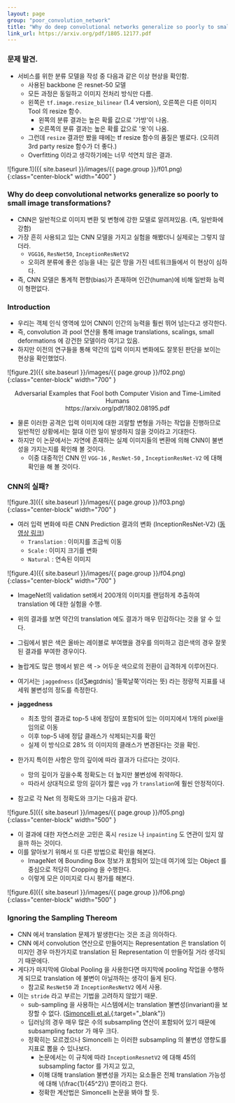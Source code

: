 ```yaml
---
layout: page
group: "poor_convolution_network"
title: "Why do deep convolutional networks generalize so poorly to small image transformations?"
link_url: https://arxiv.org/pdf/1805.12177.pdf
---
```


### 문제 발견.

- 서비스를 위한 분류 모델을 작성 중 다음과 같은 이상 현상을 확인함.
    - 사용된 backbone 은 resnet-50 모델
    - 모든 과정은 동일하고 이미지 전처리 방식만 다름.
    - 왼쪽은 `tf.image.resize_bilinear` (1.4 version), 오른쪽은 다른 이미지 Tool 의 resize 함수.
        - 왼쪽의 분류 결과는 높은 확률 값으로 '가방'이 나옴.
        - 오른쪽의 분류 결과는 높은 확률 값으로 '옷'이 나옴.
    - 그런데 `resize` 결과만 봤을 때에는 tf resize 함수의 품질은 별로다. (오히려 3rd party resize 함수가 더 좋다.)
    - Overfitting 이라고 생각하기에는 너무 석연치 않은 결과.
    
![figure.1]({{ site.baseurl }}/images/{{ page.group }}/f01.png){:class="center-block" width="400" }


### Why do deep convolutional networks generalize so poorly to small image transformations?

- CNN은 일반적으로 이미지 변환 및 변형에 강한 모델로 알려져있음. (즉, 일반화에 강함)
- 가장 흔히 사용되고 있는 CNN 모델을 가지고 실험을 해봤더니 실제로는 그렇지 않더라.
    - `VGG16`, `ResNet50`, `InceptionResNetV2`
    - 오히려 분류에 좋은 성능을 내는 깊은 망을 가진 네트워크들에서 이 현상이 심하다.
- 즉, CNN 모델은 통계적 편향(bias)가 존재하며 인간(human)에 비해 일반화 능력이 형편없다.

### Introduction

- 우리는 객체 인식 영역에 있어 CNN이 인간의 능력을 훨씬 뛰어 넘는다고 생각한다.
- 즉, convolution 과 pool 연산을 통해 image translations, scalings, small deformations 에 강건한 모델이라 여기고 있음.
- 하지만 이전의 연구들을 통해 약간의 입력 이미지 변화에도 잘못된 판단을 보이는 현상을 확인했었다.

![figure.2]({{ site.baseurl }}/images/{{ page.group }}/f02.png){:class="center-block" width="700" }

<center>Adversarial Examples that Fool both Computer Vision and Time-Limited Humans</center>
<center>https://arxiv.org/pdf/1802.08195.pdf</center>

- 물론 이러한 공격은 입력 이미지에 대한 괴랄할 변형을 가하는 작업을 진행하므로 일반적인 상황에서는 절대 이런 일이 발생하지 않을 것이라고 기대한다.
- 하지만 이 논문에서는 자연에 존재하는 실제 이미지들의 변환에 의해 CNN이 불변성을 가지는지를 확인해 볼 것이다.
    - 이중 대중적인 CNN 인 `VGG-16` , `ResNet-50` , `InceptionResNet-V2` 에 대해 확인을 해 볼 것이다.

### CNN의 실패?

![figure.3]({{ site.baseurl }}/images/{{ page.group }}/f03.png){:class="center-block" width="700" }

- 여러 입력 변화에 따른 CNN Prediction 결과의 변화 (InceptionResNet-V2) ([동영상 링크](https://www.youtube.com/watch?v=M4ys8c2NtsE&feature=youtu.be))
    - `Translation` : 이미지를 조금씩 이동
    - `Scale` : 이미지 크기를 변화
    - `Natural` : 연속된 이미지

![figure.4]({{ site.baseurl }}/images/{{ page.group }}/f04.png){:class="center-block" width="700" }

- ImageNet의 validation set에서 200개의 이미지를 랜덤하게 추출하여 translation 에 대한 실험을 수행.
- 위의 결과를 보면 약간의 translation 에도 결과가 매우 민감하다는 것을 알 수 있다.
- 그림에서 밝은 색은 올바는 레이블로 부여했을 경우를 의미하고 검은색의 경우 잘못된 결과를 부여한 경우이다.
- 놀랍게도 많은 행에서 밝은 색 -> 어두운 색으로의 전환이 급격하게 이루어진다.
- 여기서는 `jaggedness` ([dƷӕgɪdnis] '들쭉날쭉'이라는 뜻) 라는 정량적 지표를 내세워 불변성의 정도를 측정한다. 
- **jaggedness**
    - 최초 망의 결과로 top-5 내에 정답이 포함되어 있는 이미지에서 1개의 pixel을 임의로 이동
    - 이후 top-5 내에 정답 클래스가 삭제되는지를 확인
    - 실제 이 방식으로 28% 의 이미지의 클래스가 변경된다는 것을 확인.

- 한가지 특이한 사항은 망의 깊이에 따라 결과가 다르다는 것이다.
    - 망의 깊이가 깊을수록 정확도는 더 높지만 불변성에 취약하다.
    - 따라서 상대적으로 망의 길이가 짧은 `vgg` 가 `translation`에 훨씬 안정적이다.
- 참고로 각 Net 의 정확도와 크기는 다음과 같다.

![figure.5]({{ site.baseurl }}/images/{{ page.group }}/f05.png){:class="center-block" width="500" }

- 이 결과에 대한 자연스러운 고민은 혹시 `resize` 나 `inpainting` 도 연관이 있지 않을까 하는 것이다.
- 이를 알아보기 위해서 또 다른 방법으로 확인을 해본다.
    - ImageNet 에 Bounding Box 정보가 포함되어 있는데 여기에 있는 Object 를 중심으로 적당히 Cropping 을 수행한다.
    - 이렇게 모은 이미지로 다시 평가를 해본다.

![figure.6]({{ site.baseurl }}/images/{{ page.group }}/f06.png){:class="center-block" width="500" }

### Ignoring the Sampling Thereom

- CNN 에서 translation 문제가 발생한다는 것은 조금 의아하다.
- CNN 에서 convolution 연산으로 만들어지는 Representation 은 translation 이미지인 경우 마찬가지로 translation 된 Representation 이 만들어질 거라 생각되기 때문에다.
- 게다가 마지막에 Global Pooling 을 사용한다면 마지막에 pooling 작업을 수행하게 되므로 translation 에 불변이 아닐까하는 생각이 들게 된다.
    - 참고로 `ResNet50` 과 `InceptionResNetV2` 에서 사용.
- 이는 `stride` 라고 부르는 기법을 고려하지 않았기 때문.
    - sub-sampling 을 사용하는 시스템에서는 translation 불변성(invariant)을 보장할 수 없다. ([Simoncelli et al.](http://persci.mit.edu/pub_pdfs/simoncelli_shift.pdf){:target="_blank"})
    - 딥러닝의 경우 매우 많은 수의 subsampling 연산이 포함되어 있기 때문에 subsampling factor 가 매우 크다.
    - 정확히는 모르겠으나 Simoncelli 는 이러한 subsampling 의 불변성 영향도를 지표로 뽑을 수 있나보다.
        - 논문에서는 이 규칙에 따라 `InceptionResnetV2` 에 대해 45의 subsampling factor 를 가지고 있고,
        - 이해 대해 translation 불변성을 가지는 요소들은 전체 translation 가능성에 대해 \\(\frac{1}{45^2}\\) 뿐이라고 한다.
        - 정확한 계산법은 Simoncelli 논문을 봐야 할 듯.
        
